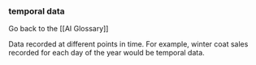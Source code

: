 ### temporal data

Go back to the [[AI Glossary]]


Data recorded at different points in time. For example, winter coat sales recorded for each day of the year would be temporal data.


